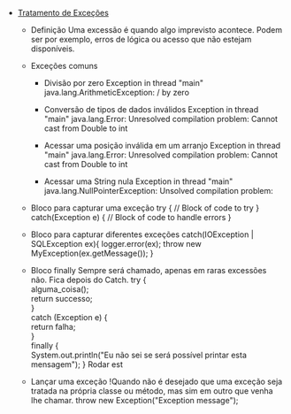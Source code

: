 * [Tratamento de Exceções](10.md)
  * Definição
  Uma excessão é quando algo imprevisto acontece. Podem ser por exemplo, erros de lógica ou acesso que não estejam disponíveis.
  
  * Exceções comuns
    * Divisão por zero
    Exception in thread "main" java.lang.ArithmeticException: / by zero

    * Conversão de tipos de dados inválidos
    Exception in thread "main" java.lang.Error: Unresolved compilation problem: 
    Cannot cast from Double to int
    
    * Acessar uma posição inválida em um arranjo
    Exception in thread "main" java.lang.Error: Unresolved compilation problem: 
    Cannot cast from Double to int
    
    * Acessar uma String nula
    Exception in thread "main" java.lang.NullPointerException: Unsolved compilation problem:
    
  * Bloco para capturar uma exceção 
  try {
    //  Block of code to try
  }
  catch(Exception e) {
    //  Block of code to handle errors
  }
  
  * Bloco para capturar diferentes exceções 
  catch(IOException | SQLException ex){
     logger.error(ex);
     throw new MyException(ex.getMessage());
  }
  
  * Bloco finally
  Sempre será chamado, apenas em raras excessões não. Fica depois do Catch.
  try {  
    alguma_coisa();  
    return successo;  
  }  
  catch (Exception e) {   
      return falha;  
  }  
  finally {  
      System.out.println("Eu não sei se será possível printar esta mensagem");
  }
  Rodar est
  
  * Lançar uma exceção
  !Quando não é desejado que uma exceção seja tratada na própria classe ou método, mas sim em outro que venha lhe chamar.
  throw new Exception("Exception message");
